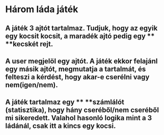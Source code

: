 # Három láda játék
## A játék 3 ajtót tartalmaz. Tudjuk, hogy az egyik egy **kocsit** kocsit, a maradék ajtó pedig egy ** **kecskét rejt.
## A user megjelöl egy ajtót. A játék ekkor felajánl egy másik ajtót, megmutatja a tartalmát, és felteszi a kérdést, hogy akar-e cserélni vagy nem(igen/nem).
## A játék tartalmaz egy ** **számlálót (statisztika), hogy hány cseréből/nem cseréből mi sikeredett. Valahol hasonló logika mint a 3 ládánál, csak itt a kincs egy kocsi.
